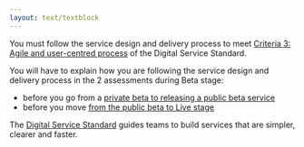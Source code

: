 ```yaml
---
layout: text/textblock
---
```


You must follow the service design and delivery process to meet [Criteria 3: Agile and user-centred process](https://www.dta.gov.au/standard/3-agile-and-user-centred/) of the Digital Service Standard.

You will have to explain how you are following the service design and delivery process in the 2 assessments during Beta stage:
- before you go from a [private beta to releasing a public beta service]()
- before you move [from the public beta to Live stage]()

The [Digital Service Standard](/standard/) guides teams to build services that are simpler, clearer and faster.
